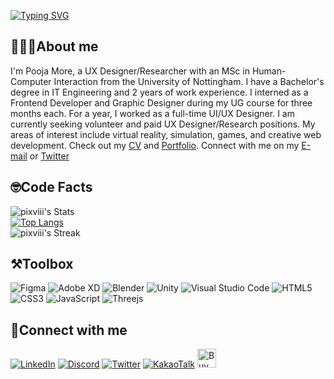 <a href="https://git.io/typing-svg"><img src="https://readme-typing-svg.demolab.com?font=Consolas&weight=900&size=33&duration=4000&pause=100&color=FFB7C5&center=true&vCenter=true&width=368&height=58&lines=%3C+Hello+World%F0%9F%91%8B%F0%9F%8F%BC%2F%3E;%3C+%E0%A4%A8%E0%A4%AE%E0%A4%B8%E0%A5%8D%E0%A4%A4%E0%A5%87+%E0%A4%B5%E0%A4%B0%E0%A5%8D%E0%A4%B2%E0%A5%8D%E0%A4%A1%F0%9F%91%8B%F0%9F%8F%BC%2F%3E;%3C+%E0%A4%A8%E0%A4%AE%E0%A4%B8%E0%A5%8D%E0%A4%95%E0%A4%BE%E0%A4%B0+%E0%A4%B5%E0%A4%B0%E0%A5%8D%E0%A4%B2%E0%A5%8D%E0%A4%A1%F0%9F%91%8B%F0%9F%8F%BC%2F%3E;%3C+%EC%95%88%EB%85%95%ED%95%98%EC%84%B8%EC%9A%94+%EC%9B%94%EB%93%9C%F0%9F%91%8B%F0%9F%8F%BC%2F%3E;%3C+Hola+World%F0%9F%91%8B%F0%9F%8F%BC%2F%3E" alt="Typing SVG" /></a>

## 👩🏻‍🎓About me
I'm Pooja More, a UX Designer/Researcher with an MSc in Human-Computer Interaction from the University of Nottingham. I have a Bachelor's degree in IT Engineering and 2 years of work experience. I interned as a Frontend Developer and Graphic Designer during my UG course for three months each. For a year, I worked as a full-time UI/UX Designer. I am currently seeking volunteer and paid UX Designer/Research positions. My areas of interest include virtual reality, simulation, games, and creative web development. Check out my [CV](https://drive.google.com/file/d/183cRr0ZqkNB1hxkdoo7GJSPpse265n8Y/view?usp=sharing) and [Portfolio](https://www.pooja-more.me). Connect with me on my [E-mail](mailto:poojamore.design@gmail.com) or [Twitter](https://twitter.com/pm_ixviii)</div>

## 🤓Code Facts
![pixviii's Stats](https://github-readme-stats.vercel.app/api?username=pixviii&theme=dracula&show_icons=true&hide_border=true&count_private=true)</br>
[![Top Langs](https://github-readme-stats.vercel.app/api/top-langs/?username=pixviii&theme=dracula&hide_border=true&layout=compact)](https://github.com/devxpm/github-readme-stats)</br>
![pixviii's Streak](https://github-readme-streak-stats.herokuapp.com/?user=pixviii&theme=dracula&hide_border=true)

## ⚒️Toolbox
![Figma](https://img.shields.io/badge/figma-%23F24E1E.svg?style=for-the-badge&logo=figma&logoColor=white)
![Adobe XD](https://img.shields.io/badge/Adobe%20XD-470137?style=for-the-badge&logo=Adobe%20XD&logoColor=#FF61F6)
![Blender](https://img.shields.io/badge/blender-%23F5792A.svg?style=for-the-badge&logo=blender&logoColor=white)
![Unity](https://img.shields.io/badge/unity-%23000000.svg?style=for-the-badge&logo=unity&logoColor=white)
![Visual Studio Code](https://img.shields.io/badge/Visual%20Studio%20Code-0078d7.svg?style=for-the-badge&logo=visual-studio-code&logoColor=white)
![HTML5](https://img.shields.io/badge/html5-%23E34F26.svg?style=for-the-badge&logo=html5&logoColor=white)
![CSS3](https://img.shields.io/badge/css3-%231572B6.svg?style=for-the-badge&logo=css3&logoColor=white)
![JavaScript](https://img.shields.io/badge/javascript-%23323330.svg?style=for-the-badge&logo=javascript&logoColor=%23F7DF1E)
![Threejs](https://img.shields.io/badge/threejs-black?style=for-the-badge&logo=three.js&logoColor=white)


## 📩Connect with me
[![LinkedIn](https://img.shields.io/badge/linkedin-%230077B5.svg?style=for-the-badge&logo=linkedin&logoColor=white)](https://www.linkedin.com/in/pooja-more-299b50150/)
[![Discord](https://img.shields.io/badge/Discord-%235865F2.svg?style=for-the-badge&logo=discord&logoColor=white)](https://www.discordapp.com/users/550979836160770048)
[![Twitter](https://img.shields.io/badge/Twitter-%231DA1F2.svg?style=for-the-badge&logo=Twitter&logoColor=white)](https://twitter.com/DeftNinjaaa)
[![KakaoTalk](https://img.shields.io/badge/kakaotalk-ffcd00.svg?style=for-the-badge&logo=kakaotalk&logoColor=000000)](https://open.kakao.com/o/sAvlJmWe)
<a href='https://ko-fi.com/U7U5JCGHP' target='_blank'><img height='30' style='border:0px;height:30px;' src='https://storage.ko-fi.com/cdn/kofi4.png?v=3' border='0' alt='Buy Me a Coffee' /></a> 
